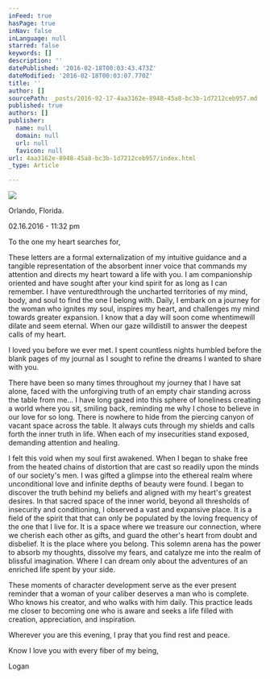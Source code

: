 ```yaml
---
inFeed: true
hasPage: true
inNav: false
inLanguage: null
starred: false
keywords: []
description: ''
datePublished: '2016-02-18T00:03:43.473Z'
dateModified: '2016-02-18T00:03:07.770Z'
title: ''
author: []
sourcePath: _posts/2016-02-17-4aa3162e-8948-45a8-bc3b-1d7212ceb957.md
published: true
authors: []
publisher:
  name: null
  domain: null
  url: null
  favicon: null
url: 4aa3162e-8948-45a8-bc3b-1d7212ceb957/index.html
_type: Article

---
```

![](https://the-grid-user-content.s3-us-west-2.amazonaws.com/7815df72-8468-4e40-86f8-98d9159058e6.jpg)

Orlando, Florida.

02.16.2016 - 11:32 pm 

To the one my heart searches for, 

These letters are a formal externalization of my intuitive guidance and a tangible representation of the absorbent inner voice that commands my attention and directs my heart toward a life with you. I am companionship oriented and have sought after your kind spirit for as long as I can remember. I have venturedthrough the uncharted territories of my mind, body, and soul to find the one I belong with. Daily, I embark on a journey for the woman who ignites my soul, inspires my heart, and challenges my mind towards greater expansion. I know that a day will soon come whentimewill dilate and seem eternal. When our gaze willdistill to answer the deepest calls of my heart.

I loved you before we ever met. I spent countless nights humbled before the blank pages of my journal as I sought to refine the dreams I wanted to share with you. 

There have been so many times throughout my journey that I have sat alone, faced with the unforgiving truth of an empty chair standing across the table from me... I have long gazed into this sphere of loneliness creating a world where you sit, smiling back, reminding me why I chose to believe in our love for so long. There is nowhere to hide from the piercing canyon of vacant space across the table. It always cuts through my shields and calls forth the inner truth in life. When each of my insecurities stand exposed, demanding attention and healing. 

I felt this void when my soul first awakened. When I began to shake free from the heated chains of distortion that are cast so readily upon the minds of our society's men. I was gifted a glimpse into the ethereal realm where unconditional love and infinite depths of beauty were found. I began to discover the truth behind my beliefs and aligned with my heart's greatest desires. In that sacred space of the inner world, beyond all thresholds of insecurity and conditioning, I observed a vast and expansive place. It is a field of the spirit that that can only be populated by the loving frequency of the one that I live for. It is a space where we treasure our connection, where we cherish each other as gifts, and guard the other's heart from doubt and disbelief. It is the place where you belong. This solemn arena has the power to absorb my thoughts, dissolve my fears, and catalyze me into the realm of blissful imagination. Where I can dream only about the adventures of an enriched life spent by your side. 

These moments of character development serve as the ever present reminder that a woman of your caliber deserves a man who is complete. Who knows his creator, and who walks with him daily. This practice leads me closer to becoming one who is aware and seeks a life filled with creation, appreciation, and inspiration.

Wherever you are this evening, I pray that you find rest and peace.  

Know I love you with every fiber of my being, 

Logan
